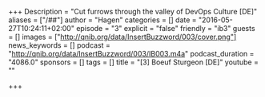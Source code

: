 +++
Description = "Cut furrows through the valley of DevOps Culture [DE]"
aliases = ["/##"]
author = "Hagen"
categories = []
date = "2016-05-27T10:24:11+02:00"
episode = "3"
explicit = "false"
friendly = "ib3"
guests = []
images = ["http://qnib.org/data/InsertBuzzword/003/cover.png"]
news_keywords = []
podcast = "http://qnib.org/data/InsertBuzzword/003/IB003.m4a"
podcast_duration = "4086.0"
sponsors = []
tags = []
title = "[3] Boeuf Sturgeon [DE]"
youtube = ""

+++
